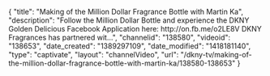 {
    "title": "Making of the Million Dollar Fragrance Bottle with Martin Ka",
    "description": "Follow the Million Dollar Bottle and experience the DKNY Golden Delicious Facebook Application here: http:\/\/on.fb.me\/o2LE8V DKNY Fragrances has partnered wit...",
    "channelid": "138580",
    "videoid": "138653",
    "date_created": "1389297109",
    "date_modified": "1418181140",
    "type": "captivate",
    "layout": "channelVideo",
    "url": "\/dkny-tv\/making-of-the-million-dollar-fragrance-bottle-with-martin-ka\/138580-138653"
}